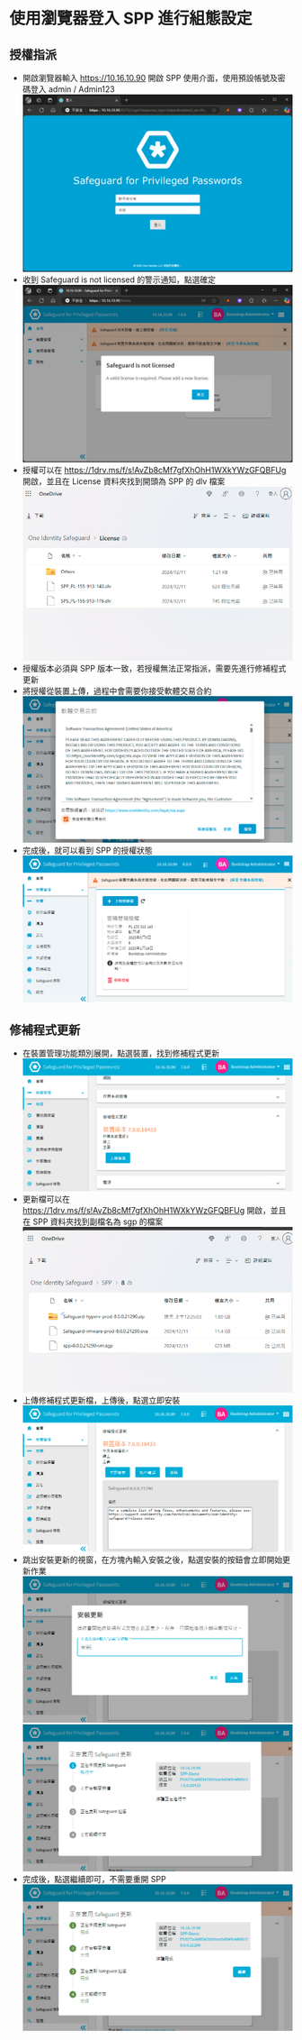 # 使用瀏覽器登入 SPP 進行組態設定<br>

## 授權指派

- 開啟瀏覽器輸入 https://10.16.10.90 開啟 SPP 使用介面，使用預設帳號及密碼登入 admin / Admin123<br>
  ![GITHUB](/images/spp/spp_web/1.png "SPP 使用介面")<br>
- 收到 Safeguard is not licensed 的警示通知，點選確定<br>
  ![GITHUB](/images/spp/spp_web/2.png "Safeguard is not licensed")<br>
- 授權可以在 https://1drv.ms/f/s!AvZb8cMf7gfXhOhH1WXkYWzGFQBFUg 開啟，並且在 License 資料夾找到開頭為 SPP 的 dlv 檔案<br>
  ![GITHUB](/images/spp/spp_web/3.png "授權")<br>
- 授權版本必須與 SPP 版本一致，若授權無法正常指派，需要先進行修補程式更新<br>
- 將授權從裝置上傳，過程中會需要你接受軟體交易合約<br>
  ![GITHUB](/images/spp/spp_web/4.png "授權裝置上傳")<br>
- 完成後，就可以看到 SPP 的授權狀態<br>
  ![GITHUB](/images/spp/spp_web/5.png "授權狀態")<br>

## 修補程式更新

- 在裝置管理功能類別展開，點選裝置，找到修補程式更新<br>
  ![GITHUB](/images/spp/spp_web/6.png "修補程式更新")<br>
- 更新檔可以在 https://1drv.ms/f/s!AvZb8cMf7gfXhOhH1WXkYWzGFQBFUg 開啟，並且在 SPP 資料夾找到副檔名為 sgp 的檔案<br>
  ![GITHUB](/images/spp/spp_web/7.png "sgp")<br>
- 上傳修補程式更新檔，上傳後，點選立即安裝<br>
  ![GITHUB](/images/spp/spp_web/8.png "sgp")<br>
- 跳出安裝更新的視窗，在方塊內輸入安裝之後，點選安裝的按鈕會立即開始更新作業<br>
  ![GITHUB](/images/spp/spp_web/9.png "安裝更新")<br>
  ![GITHUB](/images/spp/spp_web/10.png "安裝更新")<br>
- 完成後，點選繼續即可，不需要重開 SPP<br>
  ![GITHUB](/images/spp/spp_web/11.png "安裝更新")<br>
